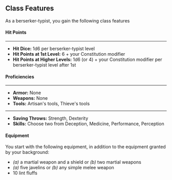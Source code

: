 ## Class Features
As a berserker-typist, you gain the following class features
#### Hit Points
___
- **Hit Dice:** 1d6 per berserker-typist level
- **Hit Points at 1st Level:** 6 + your Constitution modifier
- **Hit Points at Higher Levels:** 1d6 (or 4) + your Constitution modifier per berserker-typist level after 1st

#### Proficiencies
___
- **Armor:** None
- **Weapons:** None
- **Tools:** Artisan's tools, Thieve's tools


___
- **Saving Throws:** Strength, Dexterity
- **Skills:** Choose two from Deception, Medicine, Performance, Perception

#### Equipment
You start with the following equipment, in addition to the equipment granted by your background:
- *(a)* a martial weapon and a shield or *(b)* two martial weapons
- *(a)* five javelins or *(b)* any simple melee weapon
- 10 lint fluffs


